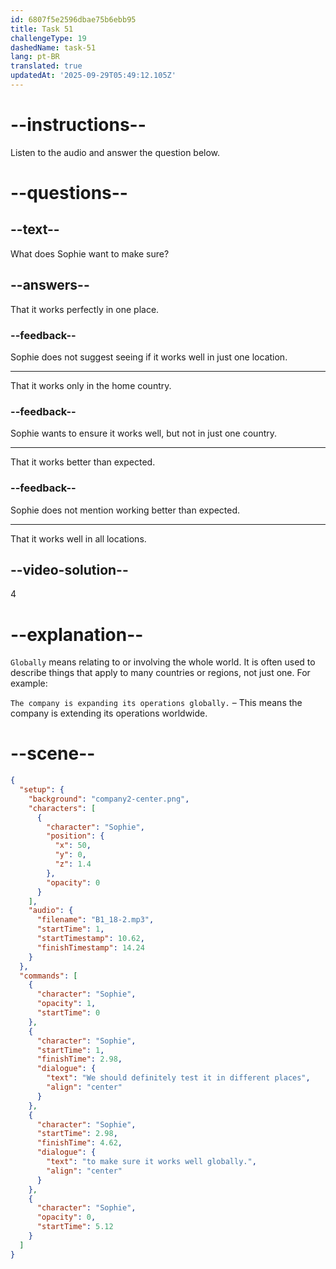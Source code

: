 ```yaml
---
id: 6807f5e2596dbae75b6ebb95
title: Task 51
challengeType: 19
dashedName: task-51
lang: pt-BR
translated: true
updatedAt: '2025-09-29T05:49:12.105Z'
---
```


<!-- (Audio) Sophie: We should definitely test it in different places to make sure it works well globally. -->

# --instructions--

Listen to the audio and answer the question below.

# --questions--

## --text--

What does Sophie want to make sure?

## --answers--

That it works perfectly in one place.

### --feedback--

Sophie does not suggest seeing if it works well in just one location.

---

That it works only in the home country.

### --feedback--

Sophie wants to ensure it works well, but not in just one country.

---

That it works better than expected.

### --feedback--

Sophie does not mention working better than expected.

---

That it works well in all locations.

## --video-solution--

4

# --explanation--

`Globally` means relating to or involving the whole world. It is often used to describe things that apply to many countries or regions, not just one. For example:

`The company is expanding its operations globally.` – This means the company is extending its operations worldwide.

# --scene--

```json
{
  "setup": {
    "background": "company2-center.png",
    "characters": [
      {
        "character": "Sophie",
        "position": {
          "x": 50,
          "y": 0,
          "z": 1.4
        },
        "opacity": 0
      }
    ],
    "audio": {
      "filename": "B1_18-2.mp3",
      "startTime": 1,
      "startTimestamp": 10.62,
      "finishTimestamp": 14.24
    }
  },
  "commands": [
    {
      "character": "Sophie",
      "opacity": 1,
      "startTime": 0
    },
    {
      "character": "Sophie",
      "startTime": 1,
      "finishTime": 2.98,
      "dialogue": {
        "text": "We should definitely test it in different places",
        "align": "center"
      }
    },
    {
      "character": "Sophie",
      "startTime": 2.98,
      "finishTime": 4.62,
      "dialogue": {
        "text": "to make sure it works well globally.",
        "align": "center"
      }
    },
    {
      "character": "Sophie",
      "opacity": 0,
      "startTime": 5.12
    }
  ]
}
```
